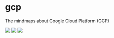 # gcp

The mindmaps about Google Cloud Platform (GCP)


![](https://raw.githubusercontent.com/chuongtrh/gcp/master/images/gcp.png)
![](https://raw.githubusercontent.com/chuongtrh/gcp/master/images/cloudFunction.png)
![](https://raw.githubusercontent.com/chuongtrh/gcp/master/images/cloudRun.png)
